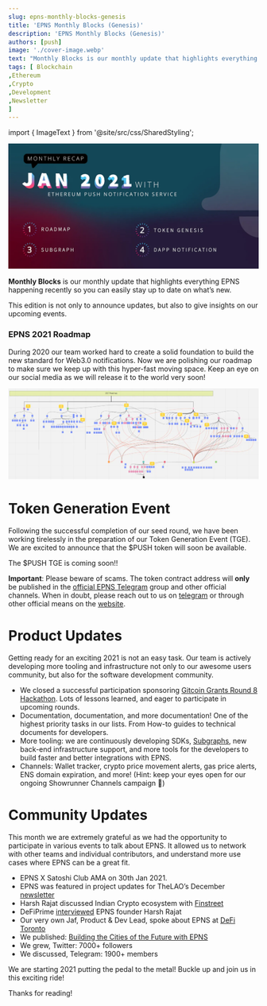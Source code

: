 ```yaml
---
slug: epns-monthly-blocks-genesis
title: 'EPNS Monthly Blocks (Genesis)'
description: 'EPNS Monthly Blocks (Genesis)'
authors: [push]
image: './cover-image.webp'
text: "Monthly Blocks is our monthly update that highlights everything EPNS happening recently so you can easily stay up to date on what’s new."
tags: [ Blockchain
,Ethereum
,Crypto
,Development
,Newsletter
]
---
```

import { ImageText } from '@site/src/css/SharedStyling';

![Cover Image of EPNS Monthly Blocks (Genesis)](./cover-image.webp)

<!--truncate-->

**Monthly Blocks** is our monthly update that highlights everything EPNS happening recently so you can easily stay up to date on what’s new.

This edition is not only to announce updates, but also to give insights on our upcoming events.

### EPNS 2021 Roadmap

During 2020 our team worked hard to create a solid foundation to build the new standard for Web3.0 notifications. Now we are polishing our roadmap to make sure we keep up with this hyper-fast moving space. Keep an eye on our social media as we will release it to the world very soon!

![Cover Image of EPNS Monthly Blocks (Genesis)](./image-1.webp)

Token Generation Event
======================

Following the successful completion of our seed round, we have been working tirelessly in the preparation of our Token Generation Event (TGE). We are excited to announce that the $PUSH token will soon be available.

The $PUSH TGE is coming soon!!

**Important**: Please beware of scams. The token contract address will **only** be published in the [official EPNS Telegram](https://t.me/epnsproject) group and other official channels. When in doubt, please reach out to us on [telegram](https://t.me/epnsproject) or through other official means on the [website](https://epns.io/).

Product Updates
===============

Getting ready for an exciting 2021 is not an easy task. Our team is actively developing more tooling and infrastructure not only to our awesome users community, but also for the software development community.

*   We closed a successful participation sponsoring [Gitcoin Grants Round 8 Hackathon](https://gitcoin.co/hackathon/gr8). Lots of lessons learned, and eager to participate in upcoming rounds.
*   Documentation, documentation, and more documentation! One of the highest priority tasks in our lists. From How-to guides to technical documents for developers.
*   More tooling: we are continuously developing SDKs, [Subgraphs](https://thegraph.com/explorer/subgraph/epnsproject/epnsprod), new back-end infrastructure support, and more tools for the developers to build faster and better integrations with EPNS.
*   Channels: Wallet tracker, crypto price movement alerts, gas price alerts, ENS domain expiration, and more! (Hint: keep your eyes open for our ongoing Showrunner Channels campaign 👀)

Community Updates
=================

This month we are extremely grateful as we had the opportunity to participate in various events to talk about EPNS. It allowed us to network with other teams and individual contributors, and understand more use cases where EPNS can be a great fit.

*   EPNS X Satoshi Club AMA on 30th Jan 2021.
*   EPNS was featured in project updates for TheLAO’s December [newsletter](https://laoreview.substack.com/p/the-lao-world-newsletter-december)
*   Harsh Rajat discussed Indian Crypto ecosystem with [Finstreet](https://www.youtube.com/watch?v=WfGsYOVoNAw&feature=youtu.be)
*   DeFiPrime [interviewed](https://defiprime.com/ethereum-push-notification-service) EPNS founder Harsh Rajat
*   Our very own Jaf, Product & Dev Lead, spoke about EPNS at [DeFi Toronto](https://twitter.com/CryptoEcon_Li/status/1351739099904958473)
*   We published: [Building the Cities of the Future with EPNS](https://medium.com/ethereum-push-notification-service/building-the-cities-of-the-future-with-epns-e8a6071250b)
*   We grew, Twitter: 7000+ followers
*   We discussed, Telegram: 1900+ members

We are starting 2021 putting the pedal to the metal! Buckle up and join us in this exciting ride!

Thanks for reading!
